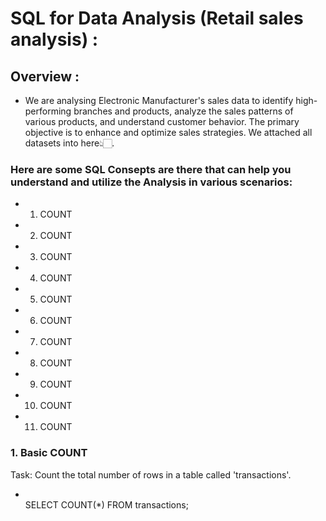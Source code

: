# SQL for Data Analysis (Retail sales analysis) :
## Overview :
- We are analysing Electronic Manufacturer's sales data to identify high-performing branches and products, analyze the sales patterns of various products, and understand customer behavior. The primary objective is to enhance and optimize sales strategies. We attached all datasets into here👆🏻.
### Here are some SQL Consepts are there that can help you understand and utilize the Analysis in various scenarios:
- 1. COUNT
- 2. COUNT
- 3. COUNT
- 4. COUNT
- 5. COUNT
- 6. COUNT
- 7. COUNT
- 8. COUNT
- 9. COUNT
- 10. COUNT
- 11. COUNT


### 1. Basic COUNT
Task: Count the total number of rows in a table called 'transactions'.
 - <br>SELECT COUNT(*) FROM transactions;<br>
  


